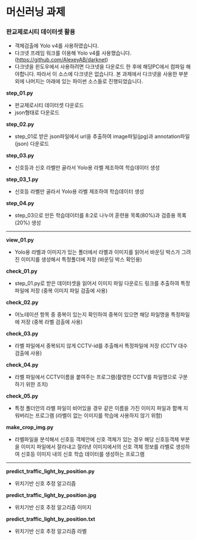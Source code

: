 # 머신러닝 과제
### 판교제로시티 데이터셋 활용

- 객체검출에 Yolo v4를 사용하였습니다.
- 다크넷 프레임 워크를 이용해 Yolo v4를 사용했습니다.
(https://github.com/AlexeyAB/darknet)
- 다크넷을 윈도우에서 사용하려면 다크넷을 다운로드 한 후에 해당PC에서 컴파일 해야합니다. 따라서 이 소스에 다크넷은 없습니다. 본 과제에서 다크넷을 사용한 부분 외에 나머지는 아래에 있는 파이썬 소스들로 진행되었습니다.

__step_01.py__
- 판교제로시티 데이터셋 다운로드
- json형태로 다운로드

__step_02.py__
- step_01로 받은 json파일에서 url을 추출하여 image파일(jpg)과 annotation파일(json) 다운로드

__step_03.py__
- 신호등과 신호 라벨만 골라서 Yolo용 라벨 제조하여 학습데이터 생성

__step_03_1.py__
- 신호등 라벨만 골라서 Yolo용 라벨 제조하여 학습데이터 생성

__step_04.py__
- step_03으로 만든 학습데이터를 8:2로 나누어 훈련용 목록(80%)과 검증용 목록(20%) 생성

---
__view_01.py__
- Yolo용 라벨과 이미지가 있는 폴더에서 라벨과 이미지를 읽어서 바운딩 박스가 그려진 이미지를 생성해서 특정폴더에 저장 (바운딩 박스 확인용)

__check_01.py__
- step_01.py로 받은 데이터셋을 읽어서 이미지 파일 다운로드 링크를 추출하여 특정파일에 저장 (중복 이미지 파일 검출에 사용)

__check_02.py__
- 어노테이션 항목 중 중복이 있는지 확인하여 중복이 있으면 해당 파일명을 특정파일에 저장 (중복 라벨 검출에 사용)

__check_03.py__
- 라벨 파일에서 중복되지 않게 CCTV-id를 추출해서 특정파일에 저장 (CCTV 대수 검출에 사용)

__check_04.py__
- 라벨 파일에서 CCTV이름을 붙여주는 프로그램(촬영한 CCTV를 파일명으로 구분하기 위한 조치)

__check_05.py__
- 특정 폴더안의 라벨 파일이 비어있을 경우 같은 이름을 가진 이미지 파일과 함꼐 지워버리는 프로그램 (라벨이 없는 이미지를 학습에 사용하지 않기 위함)

__make_crop_img.py__
- 라벨파일을 분석해서 신호등 객체안에 신호 객체가 있는 경우 해당 신호등객체 부분을 이미지 파일에서 잘라내고 잘라낸 이미지에서의 신호 객체 정보를 라벨로 생성하여 신호등 이미지 내의 신호 학습 데이터를 생성하는 프로그램 

---
__predict_traffic_light_by_position.py__
- 위치기반 신호 추정 알고리즘

__predict_traffic_light_by_position.jpg__
- 위치기반 신호 추정 알고리즘 이미지

__predict_traffic_light_by_position.txt__
- 위치기반 신호 추정 알고리즘 라벨